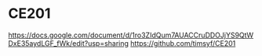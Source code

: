 # CE201
 
https://docs.google.com/document/d/1ro3ZIdQum7AUACCruDDOJjYS9QtWDxE35aydLGF_fWk/edit?usp=sharing
https://github.com/timsyf/CE201